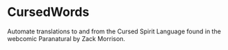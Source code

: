 # CursedWords
Automate translations to and from the Cursed Spirit Language found in the webcomic Paranatural by Zack Morrison.
